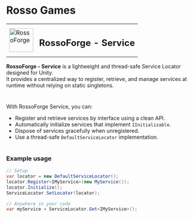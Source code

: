 # Rosso Games

<table>
  <tr>
    <td><img src="https://github.com/rossogames/RossoForge-Service/blob/package-main/logo.png?raw=true" alt="RossoForge" width="64"/></td>
    <td><h2>RossoForge - Service</h2></td>
  </tr>
</table>

**RossoForge - Service** is a lightweight and thread-safe Service Locator designed for Unity.  
It provides a centralized way to register, retrieve, and manage services at runtime without relying on static singletons.

#
With RossoForge Service, you can:

- Register and retrieve services by interface using a clean API.
- Automatically initialize services that implement `IInitializable`.
- Dispose of services gracefully when unregistered.
- Use a thread-safe `DefaultServiceLocator` implementation.

#
### Example usage

```csharp
// Setup
var locator = new DefaultServiceLocator();
locator.Register<IMyService>(new MyService());
locator.Initialize();
ServiceLocator.SetLocator(locator);

// Anywhere in your code
var myService = ServiceLocator.Get<IMyService>();

